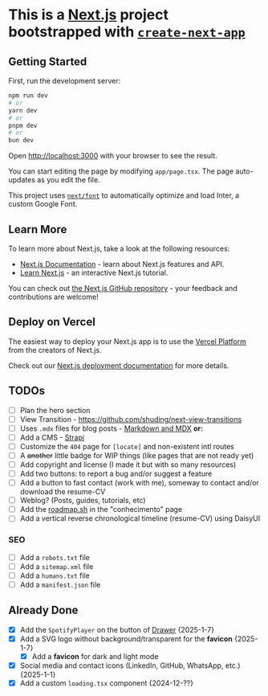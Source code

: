 # This is a [Next.js](https://nextjs.org/) project bootstrapped with [`create-next-app`](https://github.com/vercel/next.js/tree/canary/packages/create-next-app)

## Getting Started

First, run the development server:

```bash
npm run dev
# or
yarn dev
# or
pnpm dev
# or
bun dev
```

Open [http://localhost:3000](http://localhost:3000) with your browser to see the result.

You can start editing the page by modifying `app/page.tsx`. The page auto-updates as you edit the file.

This project uses [`next/font`](https://nextjs.org/docs/basic-features/font-optimization) to automatically optimize and load Inter, a custom Google Font.

## Learn More

To learn more about Next.js, take a look at the following resources:

- [Next.js Documentation](https://nextjs.org/docs) - learn about Next.js features and API.
- [Learn Next.js](https://nextjs.org/learn) - an interactive Next.js tutorial.

You can check out [the Next.js GitHub repository](https://github.com/vercel/next.js/) - your feedback and contributions are welcome!

## Deploy on Vercel

The easiest way to deploy your Next.js app is to use the [Vercel Platform](https://vercel.com/new?utm_medium=default-template&filter=next.js&utm_source=create-next-app&utm_campaign=create-next-app-readme) from the creators of Next.js.

Check out our [Next.js deployment documentation](https://nextjs.org/docs/deployment) for more details.

## TODOs

- [ ] Plan the hero section
- [ ] View Transition - <https://github.com/shuding/next-view-transitions>
- [ ] Uses `.mdx` files for blog posts - [Markdown and MDX](hhttps://nextjs.org/docs/app/building-your-application/configuring/mdx) **or:**
- [ ] Add a CMS - [Strapi](https://strapi.io/integrations/nextjs-cms)
- [ ] Customize the `404` page for `[locate]` and non-existent intl routes
- [ ] A ~~another~~ little badge for WIP things (like pages that are not ready yet)
- [ ] Add copyright and license (I made it but with so many resources)
- [ ] Add two buttons: to report a bug and/or suggest a feature
- [ ] Add a button to fast contact (work with me), someway to contact and/or download the resume-CV
- [ ] Weblog? (Posts, guides, tutorials, etc)
- [ ] Add the [roadmap.sh](https://roadmap.sh) in the "conhecimento" page
- [ ] Add a vertical reverse chronological timeline (resume-CV) using DaisyUI

### SEO

- [ ] Add a `robots.txt` file
- [ ] Add a `sitemap.xml` file
- [ ] Add a `humans.txt` file
- [ ] Add a `manifest.json` file

## Already Done

- [x] Add the `SpotifyPlayer` on the button of [Drawer](https://daisyui.com/components/drawer/#drawer) {2025-1-7}
- [x] Add a SVG logo without background/transparent for the **favicon** {2025-1-7}
  - [x] Add a **favicon** for dark and light mode
- [x] Social media and contact icons (LinkedIn, GitHub, WhatsApp, etc.) {2025-1-1}
- [x] Add a custom `loading.tsx` component {2024-12-??}
